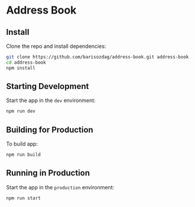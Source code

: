# Address Book

## Install

Clone the repo and install dependencies:

```bash
git clone https://github.com/barisozdag/address-book.git address-book
cd address-book
npm install
```

## Starting Development

Start the app in the `dev` environment:

```bash
npm run dev
```

## Building for Production

To build app:

```bash
npm run build
```

## Running in Production

Start the app in the `production` environment:

```bash
npm run start
```
